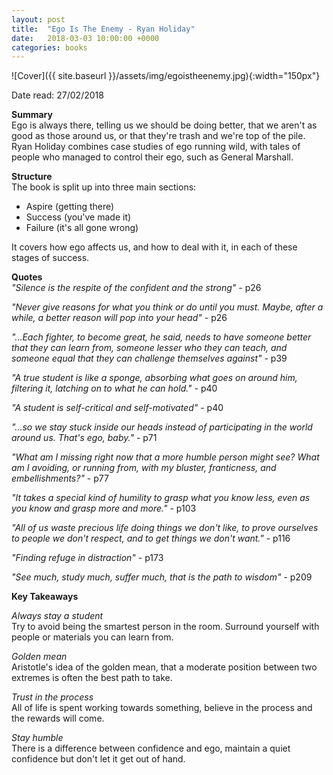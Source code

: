 ```yaml
---
layout: post
title:  "Ego Is The Enemy - Ryan Holiday"
date:   2018-03-03 10:00:00 +0000
categories: books
---
```

![Cover]({{ site.baseurl }}/assets/img/egoistheenemy.jpg){:width="150px"}

Date read: 27/02/2018

**Summary**  
Ego is always there, telling us we should be doing better, that we aren't as good as those around us, or that they're trash and we're top of the pile. Ryan Holiday combines case studies of ego running wild, with tales of people who managed to control their ego, such as General Marshall.

**Structure**  
The book is split up into three main sections:
- Aspire (getting there)
- Success (you've made it)
- Failure (it's all gone wrong)

It covers how ego affects us, and how to deal with it, in each of these stages of success.

**Quotes**  
_"Silence is the respite of the confident and the strong"_ - p26

_"Never give reasons for what you think or do until you must. Maybe, after a while, a better reason will pop into your head"_ - p26

_"...Each fighter, to become great, he said, needs to have someone better that they can learn from, someone lesser who they can teach, and someone equal that they can challenge themselves against"_ - p39

_"A true student is like a sponge, absorbing what goes on around him, filtering it, latching on to what he can hold."_ - p40

_"A student is self-critical and self-motivated"_ - p40

_"...so we stay stuck inside our heads instead of participating in the world around us. That's ego, baby."_ - p71

_"What am I missing right now that a more humble person might see? What am I avoiding, or running from, with my bluster, franticness, and embellishments?"_ - p77

_"It takes a special kind of humility to grasp what you know less, even as you know and grasp more and more."_ - p103

_"All of us waste precious life doing things we don't like, to prove ourselves to people we don't respect, and to get things we don't want."_ - p116

_"Finding refuge in distraction"_ - p173

_"See much, study much, suffer much, that is the path to wisdom"_ - p209

**Key Takeaways**

_Always stay a student_  
Try to avoid being the smartest person in the room. Surround yourself with people or materials you can learn from.

_Golden mean_  
Aristotle's idea of the golden mean, that a moderate position between two extremes is often the best path to take.

_Trust in the process_  
All of life is spent working towards something, believe in the process and the rewards will come.

_Stay humble_  
There is a difference between confidence and ego, maintain a quiet confidence but don't let it get out of hand.